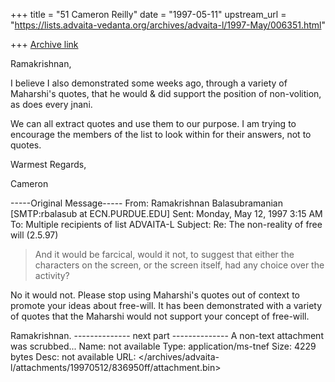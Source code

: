 +++
title = "51 Cameron Reilly"
date = "1997-05-11"
upstream_url = "https://lists.advaita-vedanta.org/archives/advaita-l/1997-May/006351.html"

+++
[Archive link](https://lists.advaita-vedanta.org/archives/advaita-l/1997-May/006351.html)

Ramakrishnan,

I believe I also demonstrated some weeks ago, through a variety of Maharshi's quotes, that he would & did support the position of non-volition, as does every jnani.

We can all extract quotes and use them to our purpose. I am trying to encourage the members of the list to look within for their answers, not to quotes.


Warmest Regards,

Cameron

-----Original Message-----
From:   Ramakrishnan Balasubramanian [SMTP:rbalasub at ECN.PURDUE.EDU]
Sent:   Monday, May 12, 1997 3:15 AM
To:     Multiple recipients of list ADVAITA-L
Subject:        Re: The non-reality of free will (2.5.97)

>And it would be farcical, would it not, to suggest that either the
>characters on the screen, or the screen itself, had any choice over the
>activity?

No it would not. Please stop using Maharshi's quotes out of context to
promote your ideas about free-will. It has been demonstrated with a
variety of quotes that the Maharshi would not support your concept of
free-will.

Ramakrishnan.
-------------- next part --------------
A non-text attachment was scrubbed...
Name: not available
Type: application/ms-tnef
Size: 4229 bytes
Desc: not available
URL: </archives/advaita-l/attachments/19970512/836950ff/attachment.bin>
